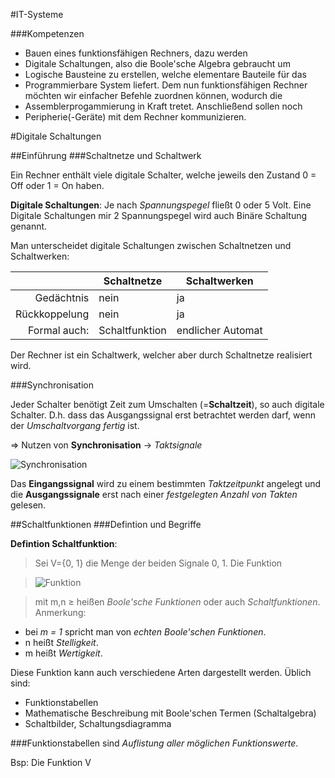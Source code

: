 #IT-Systeme

###Kompetenzen

- Bauen eines funktionsfähigen Rechners, dazu werden
- Digitale Schaltungen, also die Boole'sche Algebra gebraucht um
- Logische Bausteine zu erstellen, welche elementare Bauteile für das
- Programmierbare System liefert. Dem nun funktionsfähigen Rechner möchten wir einfacher Befehle zuordnen können, wodurch die
- Assemblerprogammierung in Kraft tretet. Anschließend sollen noch
- Peripherie(-Geräte) mit dem Rechner kommunizieren.

#Digitale Schaltungen

##Einführung
###Schaltnetze und Schaltwerk

Ein Rechner enthält viele digitale Schalter, welche jeweils den Zustand 0 = Off oder 1 = On haben. 

**Digitale Schaltungen**: Je nach _Spannungspegel_ fließt 0 oder 5 Volt. Eine Digitale Schaltungen mir 2 Spannungspegel wird auch Binäre Schaltung genannt.

Man unterscheidet digitale Schaltungen zwischen Schaltnetzen und Schaltwerken:

|             |Schaltnetze   |Schaltwerken     |
|------------:|--------------|-----------------|
|Gedächtnis   |nein          |ja			   |
|Rückkoppelung|nein          |ja			   |
|Formal auch: |Schaltfunktion|endlicher Automat|

Der Rechner ist ein Schaltwerk, welcher aber durch Schaltnetze realisiert wird.

###Synchronisation

Jeder Schalter benötigt Zeit zum Umschalten (=**Schaltzeit**), so auch digitale Schalter. D.h. dass das Ausgangssignal erst betrachtet werden darf, wenn der _Umschaltvorgang fertig_ ist. 

=> Nutzen von **Synchronisation** 
-> *Taktsignale*

![Synchronisation](https://puu.sh/t2oUW/81acca0e05.png)

Das **Eingangssignal** wird zu einem bestimmten _Taktzeitpunkt_ angelegt und die
**Ausgangssignale** erst nach einer _festgelegten Anzahl von Takten_ gelesen.

##Schaltfunktionen
###Defintion und Begriffe

**Defintion Schaltfunktion**:
>Sei V={0, 1} die Menge der beiden Signale 0, 1. Die Funktion

>![Funktion](https://puu.sh/t2oU3/803a519966.png)

>mit m,n ≥ heißen *Boole'sche Funktionen* oder auch *Schaltfunktionen*.
Anmerkung:
- bei _m = 1_ spricht man von *echten* _Boole'schen Funktionen_.
- n heißt *Stelligkeit*.
- m heißt *Wertigkeit*.

Diese Funktion kann auch verschiedene Arten dargestellt werden. Üblich sind:
- Funktionstabellen
- Mathematische Beschreibung mit Boole'schen Termen (Schaltalgebra)
- Schaltbilder, Schaltungsdiagramma

###Funktionstabellen
sind *Auflistung aller möglichen Funktionswerte*.

Bsp: Die Funktion V

